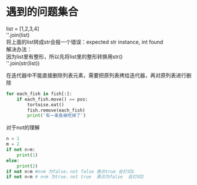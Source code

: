 # 遇到的问题集合
list = [1,2,3,4]    
''.join(list)   
将上面的list转成str会报一个错误：expected str instance, int found   
解决办法：  
因为list里有整形，所以先将list里的整形转换用str()  
''.join(str(list))
      
在迭代器中不能直接删除列表元素，需要把原列表拷给迭代器，再对原列表进行删除  
```python
for each_fish in fish[:]:
    if each_fish.move() == pos:
        tortoise.eat()
        fish.remove(each_fish)
        print('有一条鱼被吃掉了')
```

对于not的理解
```python
n = 1
m = 2
if not n>m:
    print(1)
else:
    print(2)
if not n>m #n>m 为false，not false 表示true 会打印1
if not n<m # n<m 为true，not true  表示为false  会打印2
```